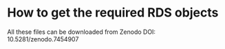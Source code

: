 # How to get the required RDS objects

All these files can be downloaded from Zenodo DOI: 10.5281/zenodo.7454907
